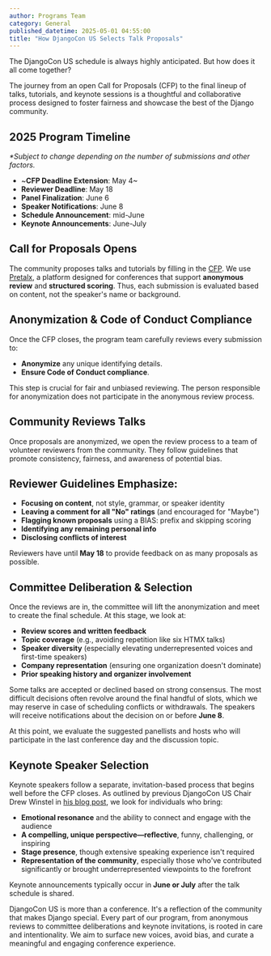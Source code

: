 ```yaml
---
author: Programs Team
category: General
published_datetime: 2025-05-01 04:55:00
title: "How DjangoCon US Selects Talk Proposals"
---
```


The DjangoCon US schedule is always highly anticipated. But how does it all come together? 


The journey from an open Call for Proposals (CFP) to the final lineup of talks, tutorials, and keynote sessions is a thoughtful and collaborative process designed to foster fairness and showcase the best of the Django community.


## 2025 Program Timeline
_*Subject to change depending on the number of submissions and other factors._

- ~**CFP Deadline Extension**: May 4~
- **Reviewer Deadline**: May 18
- **Panel Finalization**: June 6
- **Speaker Notifications**: June 8
- **Schedule Announcement**: mid-June
- **Keynote Announcements**: June-July


## Call for Proposals Opens
The community proposes talks and tutorials by filling in the [CFP](https://pretalx.com/djangocon-us-2025/cfp). We use [Pretalx](https://pretalx.com/p/about/), a platform designed for conferences that support **anonymous review** and **structured scoring**. Thus, each submission is evaluated based on content, not the speaker's name or background.

## Anonymization & Code of Conduct Compliance
Once the CFP closes, the program team carefully reviews every submission to:
- **Anonymize** any unique identifying details. 
- **Ensure Code of Conduct compliance**.

This step is crucial for fair and unbiased reviewing. The person responsible for anonymization does not participate in the anonymous review process.

## Community Reviews Talks
Once proposals are anonymized, we open the review process to a team of volunteer reviewers from the community. They follow guidelines that promote consistency, fairness, and awareness of potential bias.


## Reviewer Guidelines Emphasize:
- **Focusing on content**, not style, grammar, or speaker identity
- **Leaving a comment for all "No" ratings** (and encouraged for "Maybe")
- **Flagging known proposals** using a BIAS: prefix and skipping scoring
- **Identifying any remaining personal info**
- **Disclosing conflicts of interest**

Reviewers have until **May 18** to provide feedback on as many proposals as possible.


## Committee Deliberation & Selection
Once the reviews are in, the committee will lift the anonymization and meet to create the final schedule. At this stage, we look at:
- **Review scores and written feedback**
- **Topic coverage** (e.g., avoiding repetition like six HTMX talks)
- **Speaker diversity** (especially elevating underrepresented voices and first-time speakers)
- **Company representation** (ensuring one organization doesn't dominate)
- **Prior speaking history and organizer involvement**


Some talks are accepted or declined based on strong consensus. The most difficult decisions often revolve around the final handful of slots, which we may reserve in case of scheduling conflicts or withdrawals.
The speakers will receive notifications about the decision on or before **June 8**.


At this point, we evaluate the suggested panellists and hosts who will participate in the last conference day and the discussion topic.

## Keynote Speaker Selection
Keynote speakers follow a separate, invitation-based process that begins well before the CFP closes. As outlined by previous DjangoCon US Chair Drew Winstel in [his blog post](https://winstel.dev/2024/10/20/what-makes-a-good-dcus-keynote/), we look for individuals who bring:

- **Emotional resonance** and the ability to connect and engage with the audience
- **A compelling, unique perspective—reflective**, funny, challenging, or inspiring
- **Stage presence**, though extensive speaking experience isn't required
- **Representation of the community**, especially those who've contributed significantly or brought underrepresented viewpoints to the forefront


Keynote announcements typically occur in **June or July** after the talk schedule is shared.


DjangoCon US is more than a conference. It's a reflection of the community that makes Django special. Every part of our program, from anonymous reviews to committee deliberations and keynote invitations, is rooted in care and intentionality. We aim to surface new voices, avoid bias, and curate a meaningful and engaging conference experience.

